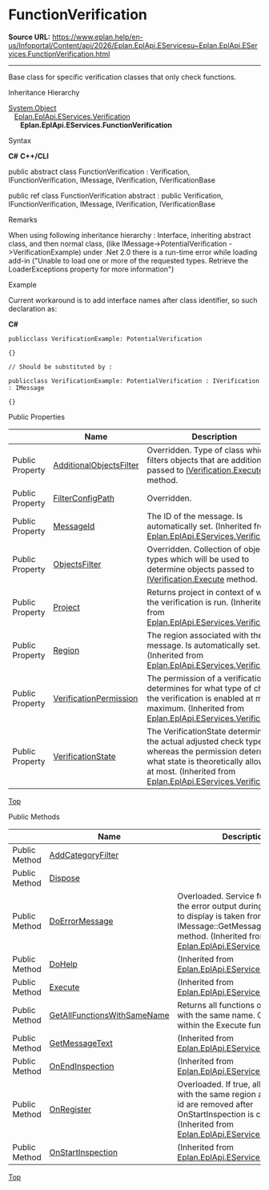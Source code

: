 # FunctionVerification

**Source URL:** https://www.eplan.help/en-us/Infoportal/Content/api/2026/Eplan.EplApi.EServicesu~Eplan.EplApi.EServices.FunctionVerification.html

---

Base class for specific verification classes that only check functions.

Inheritance Hierarchy

[System.Object](#)  
   [Eplan.EplApi.EServices.Verification](Eplan.EplApi.EServicesu~Eplan.EplApi.EServices.Verification.html)  
      **Eplan.EplApi.EServices.FunctionVerification**

Syntax

**C#**
**C++/CLI**


public abstract class FunctionVerification : Verification, IFunctionVerification, IMessage, IVerification, IVerificationBase

public ref class FunctionVerification abstract : public Verification, IFunctionVerification, IMessage, IVerification, IVerificationBase


Remarks

When using following inheritance hierarchy : Interface, inheriting abstract class, and then normal class, (like IMessage-\>PotentialVerification -\>VerificationExample) under .Net 2.0 there is a run-time error while loading add-in ("Unable to load one or more of the requested types. Retrieve the LoaderExceptions property for more information")

Example

Current workaround is to add interface names after class identifier, so such declaration as:

**C#**

```
publicclass VerificationExample: PotentialVerification

{}

// Should be substituted by :

publicclass VerificationExample: PotentialVerification : IVerification : IMessage

{}
```

Public Properties

|  | Name | Description |
| --- | --- | --- |
| Public Property | [AdditionalObjectsFilter](Eplan.EplApi.EServicesu~Eplan.EplApi.EServices.FunctionVerification~AdditionalObjectsFilter.html) | Overridden. Type of class which filters objects that are additionally passed to [IVerification.Execute](Eplan.EplApi.EServicesu~Eplan.EplApi.EServices.IVerification~Execute.html) method. |
| Public Property | [FilterConfigPath](Eplan.EplApi.EServicesu~Eplan.EplApi.EServices.FunctionVerification~FilterConfigPath.html) | Overridden. |
| Public Property | [MessageId](Eplan.EplApi.EServicesu~Eplan.EplApi.EServices.Verification~MessageId.html) | The ID of the message. Is automatically set. (Inherited from [Eplan.EplApi.EServices.Verification](Eplan.EplApi.EServicesu~Eplan.EplApi.EServices.Verification.html)) |
| Public Property | [ObjectsFilter](Eplan.EplApi.EServicesu~Eplan.EplApi.EServices.FunctionVerification~ObjectsFilter.html) | Overridden. Collection of objects types which will be used to determine objects passed to [IVerification.Execute](Eplan.EplApi.EServicesu~Eplan.EplApi.EServices.IVerification~Execute.html) method. |
| Public Property | [Project](Eplan.EplApi.EServicesu~Eplan.EplApi.EServices.Verification~Project.html) | Returns project in context of which the verification is run. (Inherited from [Eplan.EplApi.EServices.Verification](Eplan.EplApi.EServicesu~Eplan.EplApi.EServices.Verification.html)) |
| Public Property | [Region](Eplan.EplApi.EServicesu~Eplan.EplApi.EServices.Verification~Region.html) | The region associated with the message. Is automatically set. (Inherited from [Eplan.EplApi.EServices.Verification](Eplan.EplApi.EServicesu~Eplan.EplApi.EServices.Verification.html)) |
| Public Property | [VerificationPermission](Eplan.EplApi.EServicesu~Eplan.EplApi.EServices.Verification~VerificationPermission.html) | The permission of a verification determines for what type of check the verification is enabled at most/ maximum. (Inherited from [Eplan.EplApi.EServices.Verification](Eplan.EplApi.EServicesu~Eplan.EplApi.EServices.Verification.html)) |
| Public Property | [VerificationState](Eplan.EplApi.EServicesu~Eplan.EplApi.EServices.Verification~VerificationState.html) | The VerificationState determines the actual adjusted check type whereas the permission determines what state is theoretically allowed at most. (Inherited from [Eplan.EplApi.EServices.Verification](Eplan.EplApi.EServicesu~Eplan.EplApi.EServices.Verification.html)) |

[Top](#top)

Public Methods

|  | Name | Description |
| --- | --- | --- |
| Public Method | [AddCategoryFilter](Eplan.EplApi.EServicesu~Eplan.EplApi.EServices.FunctionVerification~AddCategoryFilter.html) |  |
| Public Method | [Dispose](Eplan.EplApi.EServicesu~Eplan.EplApi.EServices.FunctionVerification~Dispose().html) |  |
| Public Method | [DoErrorMessage](Eplan.EplApi.EServicesu~Eplan.EplApi.EServices.Verification~DoErrorMessage.html) | Overloaded. Service function for the error output during a test. Text to display is taken from correct IMessage::GetMessageText method. (Inherited from [Eplan.EplApi.EServices.Verification](Eplan.EplApi.EServicesu~Eplan.EplApi.EServices.Verification.html)) |
| Public Method | [DoHelp](Eplan.EplApi.EServicesu~Eplan.EplApi.EServices.Verification~DoHelp.html) | (Inherited from [Eplan.EplApi.EServices.Verification](Eplan.EplApi.EServicesu~Eplan.EplApi.EServices.Verification.html)) |
| Public Method | [Execute](Eplan.EplApi.EServicesu~Eplan.EplApi.EServices.Verification~Execute.html) | (Inherited from [Eplan.EplApi.EServices.Verification](Eplan.EplApi.EServicesu~Eplan.EplApi.EServices.Verification.html)) |
| Public Method | [GetAllFunctionsWithSameName](Eplan.EplApi.EServicesu~Eplan.EplApi.EServices.FunctionVerification~GetAllFunctionsWithSameName.html) | Returns all functions of the project with the same name. Can be called within the Execute function. |
| Public Method | [GetMessageText](Eplan.EplApi.EServicesu~Eplan.EplApi.EServices.Verification~GetMessageText.html) | (Inherited from [Eplan.EplApi.EServices.Verification](Eplan.EplApi.EServicesu~Eplan.EplApi.EServices.Verification.html)) |
| Public Method | [OnEndInspection](Eplan.EplApi.EServicesu~Eplan.EplApi.EServices.Verification~OnEndInspection.html) | (Inherited from [Eplan.EplApi.EServices.Verification](Eplan.EplApi.EServicesu~Eplan.EplApi.EServices.Verification.html)) |
| Public Method | [OnRegister](Eplan.EplApi.EServicesu~Eplan.EplApi.EServices.Verification~OnRegister.html) | Overloaded. If true, all messages with the same region and message id are removed after OnStartInspection is called. (Inherited from [Eplan.EplApi.EServices.Verification](Eplan.EplApi.EServicesu~Eplan.EplApi.EServices.Verification.html)) |
| Public Method | [OnStartInspection](Eplan.EplApi.EServicesu~Eplan.EplApi.EServices.Verification~OnStartInspection.html) | (Inherited from [Eplan.EplApi.EServices.Verification](Eplan.EplApi.EServicesu~Eplan.EplApi.EServices.Verification.html)) |

[Top](#top)
